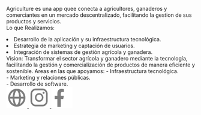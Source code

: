 <span class="font-bold text-start text-xl"> Agriculture</span><span class="font-light text-start text-xl"> es una app quee conecta a agricultores, ganaderos y comerciantes en un mercado descentralizado, facilitando la gestion de sus productos y servicios.
 <br> <span class="font-bold text-xl">Lo que Realizamos:</span>
</span> 
<li class="font-light text-start text-xl">Desarrollo de la aplicación y su infraestructura tecnológica.</li>
<li class="font-light text-start text-xl">Estrategia de marketing y captación de usuarios.</li>
<li class="font-light text-start text-xl">Integración de sistemas de gestión agrícola y ganadera.</li>
<!-- VISION -->
<span class="font-semibold text-start text-xl"> Vision:</span>
<span class="font-light text-start text-xl">Transformar el sector agrícola y ganadero mediante la tecnología, facilitando la gestión y comercialización de productos de manera eficiente y sostenible.</span> 
<!-- AREAS DE TRABAJO -->
<span class="font-semibold text-start text-xl"> Areas en las que apoyamos:</span>
<span class="font-light text-start text-xl"> - Infraestructura tecnológica. <br>- Marketing y relaciones públicas. <br>- Desarrollo de software.
</span> 
<div class="flex justify-items-center w-5/12 py-5 gap-0">
<a href=""><img src="/src/assets/images/iconos-links/icon-web.png" alt=""style="width:56px; height:56px">
</a>
<a href=""><img src="/src/assets/images/iconos-links/icon-ig.png" alt="" style="width:56px; height:56px">
</a>
<a href=""><img src="/src/assets/images/iconos-links/icon-fb.png" alt="" style="width:56px; height:56px">
</a>
</div>